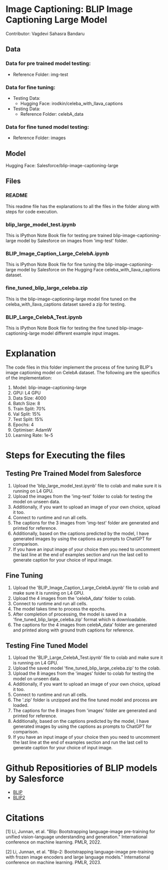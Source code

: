 # Image Captioning: BLIP Image Captioning Large Model
Contributor: Vagdevi Sahasra Bandaru

## Data
### Data for pre trained model testing:
* Reference Folder: img-test

### Data for fine tuning:
* Testing Data: 
  - Hugging Face: irodkin/celeba_with_llava_captions
* Testing Data: 
  - Reference Folder: celebA_data

### Data for fine tuned model testing:
* Reference Folder: images

## Model
Hugging Face: Salesforce/blip-image-captioning-large

## Files
### README
This readme file has the explanations to all the files in the folder along with steps for code execution.

### blip_large_model_test.ipynb
This is IPython Note Book file for testing pre trained blip-image-captioning-large model by Salesforce on images from 'img-test' folder.

### BLIP_Image_Caption_Large_CelebA.ipynb
This is IPython Note Book file for fine tuning the blip-image-captioning-large model by Salesforce on the Hugging Face celeba_with_llava_captions dataset.

### fine_tuned_blip_large_celeba.zip
This is the blip-image-captioning-large model fine tuned on the celeba_with_llava_captions dataset saved a zip for testing.

### BLIP_Large_CelebA_Test.ipynb
This is IPython Note Book file for testing the fine tuned blip-image-captioning-large model different example input images.

# Explanation
The code files in this folder implement the process of fine tuning BLIP's image captioning model on CelebA dataset.
The following are the specifics of the implementation:
1. Model: blip-image-captioning-large
2. GPU: L4 GPU
3. Data Size: 4000
4. Batch Size: 8
5. Train Split: 70%
6. Val Split: 15%
7. Test Split: 15%
8. Epochs: 4
9. Optimiser: AdamW 
10. Learning Rate: 1e-5

# Steps for Executing the files
## Testing Pre Trained Model from Salesforce
1. Upload the 'blip_large_model_test.ipynb' file to colab and make sure it is running on L4 GPU.
2. Upload the images from the 'img-test' folder to colab for testing the model on unseen data.
3. Additionally, if you want to upload an image of your own choice, upload it too.
4. Connect to runtime and run all cells.
5. The captions for the 3 images from 'img-test' folder are generated and printed for reference.
6. Additionally, based on the captions predicted by the model, I have generated images by using the captions as prompts to ChatGPT for comparison.
7. If you have an input image of your choice then you need to uncomment the last line at the end of examples section and run the last cell to generate caption for your choice of input image.

## Fine Tuning
1. Upload the 'BLIP_Image_Caption_Large_CelebA.ipynb' file to colab and make sure it is running on L4 GPU.
2. Upload the 4 images from the 'celebA_data' folder to colab.
3. Connect to runtime and run all cells.
4. The model takes time to process the epochs.
5. After completion of processing, the model is saved in a 'fine_tuned_blip_large_celeba.zip' format which is downloadable.
6. The captions for the 4 images from celebA_data' folder are generated and printed along with ground truth captions for reference.

## Testing Fine Tuned Model
1. Upload the 'BLIP_Large_CelebA_Test.ipynb' file to colab and make sure it is running on L4 GPU.
2. Upload the saved model 'fine_tuned_blip_large_celeba.zip' to the colab.
3. Upload the 8 images from the 'images' folder to colab for testing the model on unseen data.
4. Additionally, if you want to upload an image of your own choice, upload it too.
5. Connect to runtime and run all cells.
6. The '.zip' folder is unzipped and the fine tuned model and process are loaded.
7. The captions for the 8 images from 'images' folder are generated and printed for reference.
8. Additionally, based on the captions predicted by the model, I have generated images by using the captions as prompts to ChatGPT for comparison.
9. If you have an input image of your choice then you need to uncomment the last line at the end of examples section and run the last cell to generate caption for your choice of input image.

# Github Repositiories of BLIP models by Salesforce
* [BLIP](https://github.com/salesforce/BLIP)
* [BLIP2](https://github.com/salesforce/LAVIS)

# Citations
[1] Li, Junnan, et al. "Blip: Bootstrapping language-image pre-training for unified vision-language understanding and generation." International conference on machine learning. PMLR, 2022.

[2] Li, Junnan, et al. "Blip-2: Bootstrapping language-image pre-training with frozen image encoders and large language models." International conference on machine learning. PMLR, 2023.
